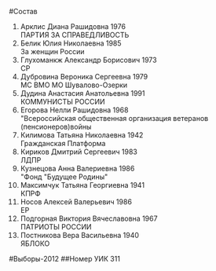 #Состав
1. Арклис Диана Рашидовна 1976   
    ПАРТИЯ ЗА СПРАВЕДЛИВОСТЬ
2. Белик Юлия Николаевна 1985   
    За женщин России
3. Глухоманкж Александр Борисович 1973   
    СР
4. Дубровина Вероника Сергеевна 1979   
    МС ВМО МО Шувалово-Озерки
5. Дудина Анастасия Анатольевна 1991   
    КОММУНИСТЫ РОССИИ
6. Егорова Нелли Рашидовна 1968   
    "Всероссийская общественная организация ветеранов (пенсионеров)войны
7. Килимова Татьяна Николаевна 1942   
    Гражданская Платформа
8. Кириков Дмитрий Сергеевич 1983   
    ЛДПР
9. Кузнецова Анна Валериевна 1986   
    "Фонд "Будущее Родины"
10. Максимчук Татьяна Георгиевна 1941   
    КПРФ
11. Носов Алексей Валерьевич 1986   
    ЕР
12. Подгорная Виктория Вячеславовна 1967   
    ПАТРИОТЫ РОССИИ
13. Постникова Вера Васильевна 1940   
    ЯБЛОКО

#Выборы-2012
##Номер УИК
311